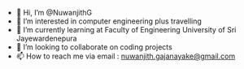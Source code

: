 - 👋 Hi, I’m @NuwanjithG
- 👀 I’m interested in computer engineering plus travelling
- 🌱 I’m currently learning at Faculty of Engineering University of Sri Jayewardenepura
- 💞️ I’m looking to collaborate on coding projects
- 📫 How to reach me via email : nuwanjith.gajanayake@gmail.com

<!---
NuwanjithG/NuwanjithG is a ✨ special ✨ repository because its `README.md` (this file) appears on your GitHub profile.
You can click the Preview link to take a look at your changes.
--->
